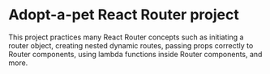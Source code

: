 # Adopt-a-pet React Router project

This project practices many React Router concepts such as initiating a router object, creating nested dynamic routes, passing props correctly to Router components, using lambda functions inside Router components, and more.